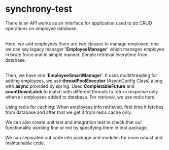 # synchrony-test

There is an API works as an interface for application 
used to do CRUD operations on employee database.

<br>
Here, we add employees there are two classes to manage employee, 
one we can say legacy manager '<b>EmployeeManager</b>' which manages employee in brute force and in simple manner.
Simple retrieval everytime from database.

<br>
<br>

Then, we have one '<b>EmployeeSmartManager</b>'. It uses multithreading for 
adding employees, we use <b>threadPoolExecutor</b> (AsyncConfig Class) along with <b>async</b> provided 
by spring. Used <b>CompletableFuture</b> and <b>countDownLatch</b> to match with different threads 
to return response only when all employees added to database. For retrieval, we use redis here.

Using redis for caching: When employees info retrieved, first time it fetches from database and after
that we get it from redis cache only.

We can also create unit test and integration test to check that our functionality working fine or not
by specifying them in test package.

We can separated out code into package and modules for more robust and maintainable code.


